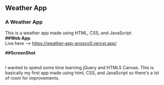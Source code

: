 ##  Weather App
###  A Weather App

This is a weather app made using HTML, CSS, and JavaScript
<br>
<strong>##Web App</strong>.
<br>
Live here --> https://weather-app-anoxco0.vercel.app/
<br>

<strong>##ScreenShot</strong>
<br>
<a href="https://navneet-kumar.vercel.app/static/media/weatherapp.dc8461ca66d871708c54.png"></a>
<br>

I wanted to spend some time learning jQuery and HTML5 Canvas. This is basically my first app made using html, CSS, and JavaScript so there's a lot of room for improvements.
